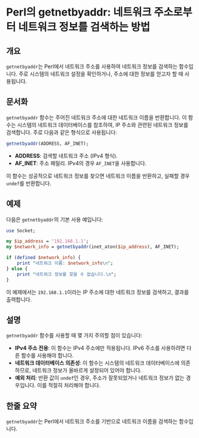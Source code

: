 <!--
Meta Description: # Perl의 getnetbyaddr: 네트워크 주소로부터 네트워크 정보를 검색하는 방법 ## 개요 `getnetbyaddr`는 Perl에서 네트워크 주소를 사용하여 네트워크 정보를 검색하는 함수입니다. 주로 시스템의 네트워크 설정을 확인하거나, 주소에 대한 정보를 얻...
Meta Keywords: 네트워크, getnetbyaddr, 정보를, 함수는, af_inet
-->

# Perl의 getnetbyaddr: 네트워크 주소로부터 네트워크 정보를 검색하는 방법

## 개요
`getnetbyaddr`는 Perl에서 네트워크 주소를 사용하여 네트워크 정보를 검색하는 함수입니다. 주로 시스템의 네트워크 설정을 확인하거나, 주소에 대한 정보를 얻고자 할 때 사용됩니다.

## 문서화
`getnetbyaddr` 함수는 주어진 네트워크 주소에 대한 네트워크 이름을 반환합니다. 이 함수는 시스템의 네트워크 데이터베이스를 참조하여, IP 주소와 관련된 네트워크 정보를 검색합니다. 주로 다음과 같은 형식으로 사용됩니다:

```perl
getnetbyaddr(ADDRESS, AF_INET);
```

- **ADDRESS**: 검색할 네트워크 주소 (IPv4 형식).
- **AF_INET**: 주소 패밀리. IPv4의 경우 `AF_INET`을 사용합니다.

이 함수는 성공적으로 네트워크 정보를 찾으면 네트워크 이름을 반환하고, 실패할 경우 `undef`를 반환합니다. 

## 예제
다음은 `getnetbyaddr`의 기본 사용 예입니다:

```perl
use Socket;

my $ip_address = '192.168.1.1';
my $network_info = getnetbyaddr(inet_aton($ip_address), AF_INET);

if (defined $network_info) {
    print "네트워크 이름: $network_info\n";
} else {
    print "네트워크 정보를 찾을 수 없습니다.\n";
}
```

이 예제에서는 `192.168.1.1`이라는 IP 주소에 대한 네트워크 정보를 검색하고, 결과를 출력합니다.

## 설명
`getnetbyaddr` 함수를 사용할 때 몇 가지 주의할 점이 있습니다:

- **IPv4 주소 전용**: 이 함수는 IPv4 주소에만 적용됩니다. IPv6 주소를 사용하려면 다른 함수를 사용해야 합니다.
- **네트워크 데이터베이스 의존성**: 이 함수는 시스템의 네트워크 데이터베이스에 의존하므로, 네트워크 정보가 올바르게 설정되어 있어야 합니다.
- **예외 처리**: 반환 값이 `undef`인 경우, 주소가 잘못되었거나 네트워크 정보가 없는 경우입니다. 이를 적절히 처리해야 합니다.

## 한줄 요약
`getnetbyaddr`는 Perl에서 네트워크 주소를 기반으로 네트워크 이름을 검색하는 함수입니다.